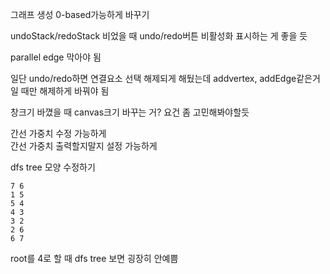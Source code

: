 그래프 생성 0-based가능하게 바꾸기   


undoStack/redoStack 비었을 때 undo/redo버튼 비활성화 표시하는 게 좋을 듯   

parallel edge 막아야 됨   

일단 undo/redo하면 연결요소 선택 해제되게 해뒀는데 addvertex, addEdge같은거일 때만 해제하게 바꿔야 됨

창크기 바꼈을 때 canvas크기 바꾸는 거? 요건 좀 고민해봐야할듯   

간선 가중치 수정 가능하게   
간선 가중치 출력할지말지 설정 가능하게   

dfs tree 모양 수정하기   
```
7 6
1 5
5 4
4 3
3 2
2 6
6 7
```
root를 4로 할 때 dfs tree 보면 굉장히 안예쁨   